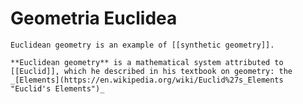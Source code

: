 # Geometria Euclidea
```ad-def
Euclidean geometry is an example of [[synthetic geometry]].
```

```ad-note
**Euclidean geometry** is a mathematical system attributed to [[Euclid]], which he described in his textbook on geometry: the _[Elements](https://en.wikipedia.org/wiki/Euclid%27s_Elements "Euclid's Elements")_
```
